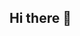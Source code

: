 ## Hi there 👋

<!--
**maldecur/maldecur** is a ✨ _special_ ✨ repository because its `README.md` (this file) appears on your GitHub profile.

Here are some ideas to get you started:

Добро пожаловать в мой профиль GitHub!


 - 🌟 I'm passionate about html/css/, js, php development.
 - 📚 I love learning new things and sharing my knowledge.
 


-->
